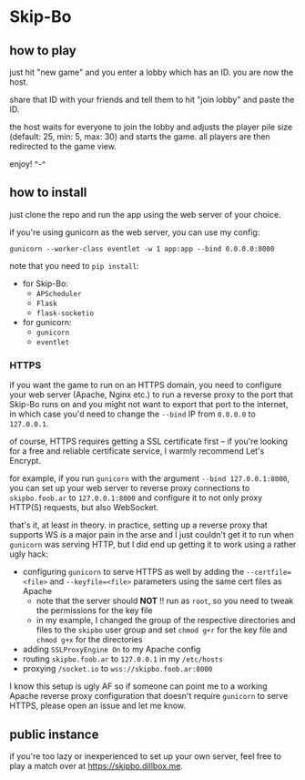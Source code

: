 # Skip-Bo

## how to play

just hit "new game" and you enter a lobby which has an ID. you are now the host.

share that ID with your friends and tell them to hit "join lobby" and paste the ID.

the host waits for everyone to join the lobby and adjusts the player pile size (default: 25, min: 5, max: 30) and starts the game. all players are then redirected to the game view.

enjoy! ^-^

## how to install

just clone the repo and run the app using the web server of your choice.

if you're using gunicorn as the web server, you can use my config:

    gunicorn --worker-class eventlet -w 1 app:app --bind 0.0.0.0:8000

note that you need to `pip install`:
* for Skip-Bo:
  * `APScheduler`
  * `Flask`
  * `flask-socketio`
* for gunicorn:
  * `gunicorn`
  * `eventlet`

### HTTPS

if you want the game to run on an HTTPS domain, you need to configure your web server (Apache, Nginx etc.) to run a reverse proxy to the port that Skip-Bo runs on and you might not want to export that port to the internet, in which case you'd need to change the `--bind` IP from `0.0.0.0` to `127.0.0.1`.

of course, HTTPS requires getting a SSL certificate first – if you're looking for a free and reliable certificate service, I warmly recommend Let's Encrypt.

for example, if you run `gunicorn` with the argument `--bind 127.0.0.1:8000`, you can set up your web server to reverse proxy connections to `skipbo.foob.ar` to `127.0.0.1:8000` and configure it to not only proxy HTTP(S) requests, but also WebSocket.

that's it, at least in theory. in practice, setting up a reverse proxy that supports WS is a major pain in the arse and I just couldn't get it to run when `gunicorn` was serving HTTP, but I did end up getting it to work using a rather ugly hack:

* configuring `gunicorn` to serve HTTPS as well by adding the `--certfile=<file>` and `--keyfile=<file>` parameters using the same cert files as Apache
  * note that the server should **NOT** ‼️ run as `root`, so you need to tweak the permissions for the key file
  * in my example, I changed the group of the respective directories and files to the `skipbo` user group and set `chmod g+r` for the key file and `chmod g+x` for the directories
* adding `SSLProxyEngine On` to my Apache config
* routing `skipbo.foob.ar` to `127.0.0.1` in my `/etc/hosts`
* proxying `/socket.io` to `wss://skipbo.foob.ar:8000`

I know this setup is ugly AF so if someone can point me to a working Apache reverse proxy configuration that doesn't require `gunicorn` to serve HTTPS, please open an issue and let me know.

## public instance

if you're too lazy or inexperienced to set up your own server, feel free to play a match over at https://skipbo.dillbox.me.
